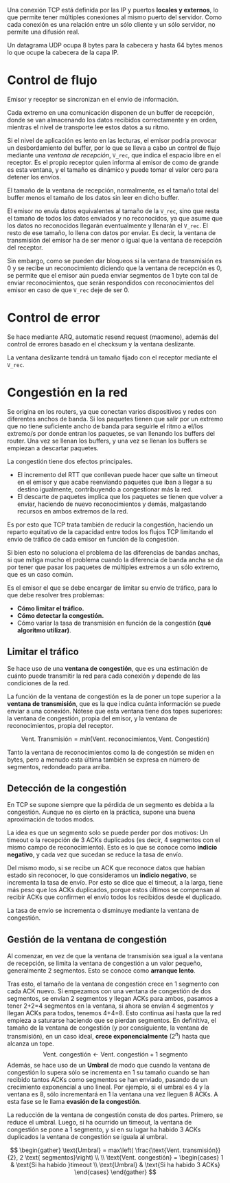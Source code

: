 
Una conexión TCP está definida por las IP y puertos **locales y externos**, lo que permite tener múltiples conexiones al mismo puerto del servidor. Como cada conexión es una relación entre un sólo cliente y un sólo servidor, no permite una difusión real.

Un datagrama UDP ocupa 8 bytes para la cabecera y hasta 64 bytes menos lo que ocupe la cabecera de la capa IP.

# Control de flujo

Emisor y receptor se sincronizan en el envío de información.

Cada extremo en una comunicación disponen de un buffer de recepción, donde se van almacenando los datos recibidos correctamente y en orden, mientras el nivel de transporte lee estos datos a su ritmo.

Si el nivel de aplicación es lento en las lecturas, el emisor podría provocar un desbordamiento del buffer, por lo que se lleva a cabo un control de flujo mediante una *ventana de recepción*, `V_rec`, que indica el espacio libre en el receptor. Es el propio receptor quien informa al emisor de como de grande es esta ventana, y el tamaño es dinámico y puede tomar el valor cero para detener los envíos.

El tamaño de la ventana de recepción, normalmente, es el tamaño total del buffer menos el tamaño de los datos sin leer en dicho buffer.

El emisor no envía datos equivalentes al tamaño de la `V_rec`, sino que resta el tamaño de todos los datos enviados y no reconocidos, ya que asume que los datos no reconocidos llegarán eventualmente y llenarán el `V_rec`. El resto de ese tamaño, lo llena con datos por enviar. Es decir, la ventana de transmisión del emisor ha de ser menor o igual que la ventana de recepción del receptor.

Sin embargo, como se pueden dar bloqueos si la ventana de transmisión es 0 y se recibe un reconocimiento diciendo que la ventana de recepción es 0, se permite que el emisor aún pueda enviar segmentos de 1 byte con tal de enviar reconocimientos, que serán respondidos con reconocimientos del emisor en caso de que `V_rec` deje de ser 0.

# Control de error

Se hace mediante ARQ, automatic resend request (maomeno), además del control de errores basado en el checksum y la ventana deslizante.

La ventana deslizante tendrá un tamaño fijado con el receptor mediante el `V_rec`.

# Congestión en la red

Se origina en los routers, ya que conectan varios dispositivos y redes con diferentes anchos de banda. Si los paquetes tienen que salir por un extremo que no tiene suficiente ancho de banda para seguirle el ritmo a el/los extremo/s por donde entran los paquetes, se van llenando los buffers del router. Una vez se llenan los buffers, y una vez se llenan los buffers se empiezan a descartar paquetes.

La congestión tiene dos efectos principales.
- El incremento del RTT que conllevan puede hacer que salte un timeout en el emisor y que acabe reenviando paquetes que iban a llegar a su destino igualmente, contribuyendo a congestionar más la red.
- El descarte de paquetes implica que los paquetes se tienen que volver a enviar, haciendo de nuevo reconocimientos y demás, malgastando recursos en ambos extremos de la red.

Es por esto que TCP trata también de reducir la congestión, haciendo un reparto equitativo de la capacidad entre todos los flujos TCP limitando el envío de tráfico de cada emisor en función de la congestión.

Si bien esto no soluciona el problema de las diferencias de bandas anchas, si que mitiga mucho el problema cuando la diferencia de banda ancha se da por tener que pasar los paquetes de múltiples extremos a un sólo extremo, que es un caso común.

Es el emisor el que se debe encargar de limitar su envío de tráfico, para lo que debe resolver tres problemas:
- **Cómo limitar el tráfico.**
- **Cómo detectar la congestión.**
- Cómo variar la tasa de transmisión en función de la congestión **(qué algoritmo utilizar)**.

## Limitar el tráfico

Se hace uso de una **ventana de congestión**, que es una estimación de cuánto puede transmitir la red para cada conexión y depende de las condiciones de la red.

La función de la ventana de congestión es la de poner un tope superior a la **ventana de transmisión**, que es la que indica cuánta información se puede enviar a una conexión. Nótese que esta ventana tiene dos topes superiores: la ventana de congestión, propia del emisor, y la ventana de reconocimientos, propia del receptor.

$$
\text{Vent. Transmisión} = min(\text{Vent. reconocimientos}, \text{Vent. Congestión})
$$

Tanto la ventana de reconocimientos como la de congestión se miden en bytes, pero a menudo esta última también se expresa en número de segmentos, redondeado para arriba.

## Detección de la congestión

En TCP se supone siempre que la pérdida de un segmento es debida a la congestión. Aunque no es cierto en la práctica, supone una buena aproximación de todos modos.

La idea es que un segmento solo se puede perder por dos motivos: Un timeout o la recepción de 3 ACKs duplicados (es decir, 4 segmentos con el mismo campo de reconocimiento). Esto es lo que se conoce como **indicio negativo**, y cada vez que sucedan se reduce la tasa de envío.

Del mismo modo, si se recibe un ACK que reconoce datos que habían estado sin reconocer, lo que consideramos un **indicio negativo**, se incrementa la tasa de envío. Por esto se dice que el timeout, a la larga, tiene más peso que los ACKs duplicados, porque estos últimos se compensan al recibir ACKs que confirmen el envío todos los recibidos desde el duplicado.

La tasa de envío se incrementa o disminuye mediante la ventana de congestión.

## Gestión de la ventana de congestión

Al comenzar, en vez de que la ventana de transmisión sea igual a la ventana de recepción, se limita la ventana de congestión a un valor pequeño, generalmente 2 segmentos. Esto se conoce como **arranque lento**.

Tras esto, el tamaño de la ventana de congestión crece en 1 segmento con cada ACK nuevo. Si empezamos con una ventana de congestión de dos segmentos, se envían 2 segmentos y llegan ACKs para ambos, pasamos a tener 2+2=4 segmentos en la ventana, si ahora se envían 4 segmentos y llegan ACKs para todos, tenemos 4+4=8. Esto continua así hasta que la red empieza a saturarse haciendo que se pierdan segmentos. En definitiva, el tamaño de la ventana de congestión (y por consiguiente, la ventana de transmisión), en un caso ideal, **crece exponencialmente** ($2^n$) hasta que alcanza un tope.
$$
\text{Vent. congestión} \leftarrow \text{Vent. congestión} + 1 \text{ segmento}
$$
Además, se hace uso de un **Umbral** de modo que cuando la ventana de congestión lo supera sólo se incrementa en 1 su tamaño cuando se han recibido tantos ACKs como segmentos se han enviado, pasando de un crecimiento exponencial a uno lineal. Por ejemplo, si el umbral es 4 y la ventana es 8, sólo incrementará en 1 la ventana una vez lleguen 8 ACKs. A esta fase se le llama **evasión de la congestión**.

La reducción de la ventana de congestión consta de dos partes. Primero, se reduce el umbral. Luego, si ha ocurrido un timeout, la ventana de congestión se pone a 1 segmento, y si en su lugar ha habido 3 ACKs duplicados la ventana de congestión se iguala al umbral.

$$
\begin{gather}
\text{Umbral} = max\left( \frac{\text{Vent. transmisión}}{2}, 2 \text{ segmentos}\right) \\ \\
\text{Vent. congestión} = 
\begin{cases}
1  & \text{Si ha habido }timeout \\
\text{Umbral} & \text{Si ha habido 3 ACKs}
\end{cases}
\end{gather}
$$